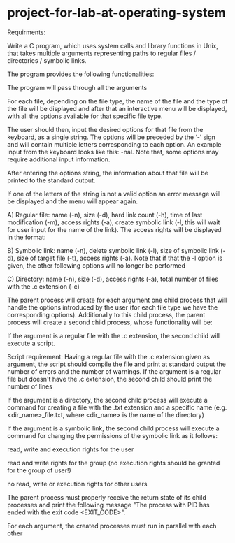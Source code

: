# project-for-lab-at-operating-system



Requirments:

Write a C program, which uses system calls and library functions in Unix, that takes multiple arguments representing paths to regular files / directories / symbolic links.

The program provides the following functionalities: 



The program will pass through all the arguments

For each file, depending on the file type, the name of the file and the type of the file will be displayed and after that an interactive menu will be displayed, with all the options available for that specific file type.

The user should then, input the desired options for that file from the keyboard, as a single string. The options will be preceded by the ‘-’ sign and will contain multiple letters corresponding to each option. An example input from the keyboard looks like this: -nal. Note that, some options may require additional input information. 

After entering the options string, the information about that file will be printed to the standard output.

If one of the letters of the string is not a valid option an error message will be displayed and the menu will appear again. 

A) Regular file: name (-n), size (-d), hard link count (-h), time of last modification (-m), access rights (-a), create symbolic link (-l, this will wait for user input for the name of the link). The access rights will be displayed in the format:

B) Symbolic link: name (-n), delete symbolic link (-l), size of symbolic link (-d), size of target file (-t), access rights (-a). Note that if that the -l option is given, the other following options will no longer be performed

C) Directory: name (-n), size (-d), access rights (-a), total number of files with the .c extension (-c)


The parent process will create for each argument one child process that will handle the options introduced by the user (for each file type we have the corresponding options). Additionally to this child process, the parent process will create a second child process, whose functionality will be:

If the argument is a regular file with the .c extension, the second child will execute a script. 

Script requirement: Having a regular file with the .c extension given as argument, the script should compile the file and print at standard output the number of errors and the number of warnings.
If the argument is a regular file but doesn't have the .c extension, the second child should print the number of lines

If the argument is a directory, the second child process will execute a command for creating a file with the .txt extension and a specific name (e.g. <dir_name>_file.txt, where <dir_name> is the name of the directory)

If the argument is a symbolic link, the second child process will execute a command for changing the permissions of the symbolic link as it follows:

read, write and execution rights for the user

read and write rights for the group (no execution rights should be granted for the group of user!)

no read, write or execution rights for other users

The parent process must properly receive the return state of its child processes and print the following message "The process with PID <PID> has ended with the exit code <EXIT_CODE>".

For each argument, the created processes must run in parallel with each other


